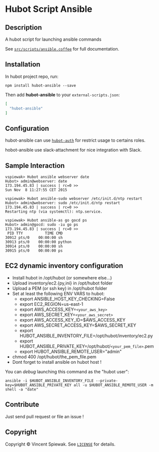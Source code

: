 # Hubot Script Ansible

## Description

A hubot script for launching ansible commands

See [`src/scripts/ansible.coffee`](src/scripts/ansible.coffee) for full documentation.


## Installation

In hubot project repo, run:

`npm install hubot-ansible --save`

Then add **hubot-ansible** to your `external-scripts.json`:

```json
[
  "hubot-ansible"
]
```


## Configuration

hubot-ansible can use [`hubot-auth`](https://github.com/hubot-scripts/hubot-auth) for restrict usage to certains roles.

hobot-ansible use slack-attachment for nice integration with Slack.


## Sample Interaction

```
vspiewak> Hubot ansible webserver date
Hubot> admin@webserver: date
173.194.45.83 | success | rc=0 >>
Sun Nov  8 11:27:55 CET 2015

vspiewak> Hubot ansible-sudo webserver /etc/init.d/ntp restart
Hubot> admin@webserver: sudo /etc/init.d/ntp restart
173.194.45.83 | success | rc=0 >>
Restarting ntp (via systemctl): ntp.service.

vspiewak> Hubot ansible-as go gocd ps
Hubot> admin@gocd: sudo -iu go ps
173.194.45.83 | success | rc=0 >>
 PID TTY          TIME CMD
30912 pts/0    00:00:00 sh
30913 pts/0    00:00:00 python
30914 pts/0    00:00:00 sh
30915 pts/0    00:00:00 ps
```


## EC2 dynamic inventory configuration

* Install hubot in /opt/hubot (or somewhere else...)
* Upload inventory/ec2.{py,ini} in /opt/hubot folder
* Upload a PEM (or ssh key) in /opt/hubot folder
* Set at least the following ENV VARS to hubot:
  - export ANSIBLE_HOST_KEY_CHECKING=False
  - export EC2_REGION=us-east-1
  - export AWS_ACCESS_KEY=`<your_aws_key>`
  - export AWS_SECRET_KEY=`<your_aws_secret>`
  - export AWS_ACCESS_KEY_ID=$AWS_ACCESS_KEY
  - export AWS_SECRET_ACCESS_KEY=$AWS_SECRET_KEY
  - export HUBOT_ANSIBLE_INVENTORY_FILE=/opt/hubot/inventory/ec2.py
  - export HUBOT_ANSIBLE_PRIVATE_KEY=/opt/hubot/`<your_pem_file>`.pem
  - export HUBOT_ANSIBLE_REMOTE_USER="admin"
* chmod 400 /opt/hubot/the_pem_file.pem
* Dont forget to install ansible on hubot host !

You can *debug* launching this command as the "hubot user":

    ansible -i $HUBOT_ANSIBLE_INVENTORY_FILE --private-key=$HUBOT_ANSIBLE_PRIVATE_KEY all -u $HUBOT_ANSIBLE_REMOTE_USER -m shell -a "date"


## Contribute

Just send pull request or file an issue !


## Copyright

Copyright &copy; Vincent Spiewak. See [`LICENSE`](LICENSE) for details.
